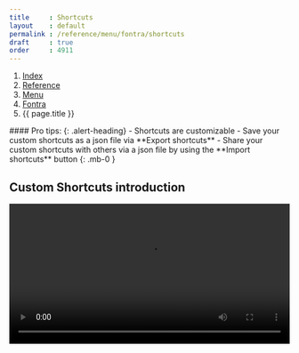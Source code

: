 ```yaml
---
title     : Shortcuts
layout    : default
permalink : /reference/menu/fontra/shortcuts
draft     : true
order     : 4911
---
```


<nav aria-label="breadcrumb">
  <ol class="breadcrumb small">
    <li class="breadcrumb-item"><a href="{{ site.url }}">Index</a></li>
    <li class="breadcrumb-item"><a href="{{ site.url }}/reference">Reference</a></li>
    <li class="breadcrumb-item"><a href="{{ site.url }}/reference/menu">Menu</a></li>
    <li class="breadcrumb-item"><a href="{{ site.url }}/reference/menu/fontra">Fontra</a></li>
    <li class="breadcrumb-item active" aria-current="page">{{ page.title }}</li>
  </ol>
</nav>

<div class="alert alert-primary mt-3" role="alert" markdown='1'>
#### Pro tips: 
{: .alert-heading}
- Shortcuts are customizable
- Save your custom shortcuts as a json file via **Export shortcuts**
- Share your custom shortcuts with others via a json file by using the **Import shortcuts** button
{: .mb-0 }
</div>

**Custom Shortcuts** introduction
-------
<video src="{{ site.url }}/videos/shortcuts.mp4" controls="controls" style="width: 100%; max-width: 600px">
</video>
